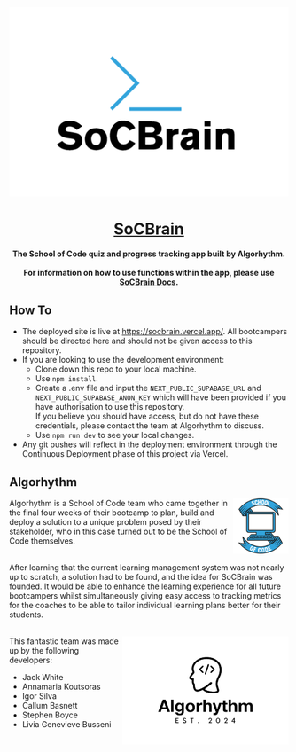 <a href="https://socbrain.vercel.app/">
  <img alt="SoCBrain - the School of Code quiz and progress tracking app built by Algorhythm" src="./public/soclarge.png">
  <h1 align="center">SoCBrain</h1>
</a>

<h4 align="center">
 The School of Code quiz and progress tracking app built by Algorhythm.<br /> <br />
 For information on how to use functions within the app, please use <a href="https://www.notion.so/algorhythmdocs/SoCBrain-Docs-1c9124260da64589ad52303490438d79">SoCBrain Docs</a>.
</h4>

## How To

- The deployed site is live at https://socbrain.vercel.app/. All bootcampers should be directed here and should not be given access to this repository.
- If you are looking to use the development environment:
  - Clone down this repo to your local machine.
  - Use `npm install`.
  - Create a .env file and input the `NEXT_PUBLIC_SUPABASE_URL` and `NEXT_PUBLIC_SUPABASE_ANON_KEY` which will have been provided if you have authorisation to use this repository. <br />If you believe you should have access, but do not have these credentials, please contact the team at Algorhythm to discuss.
  - Use `npm run dev` to see your local changes.
- Any git pushes will reflect in the deployment environment through the Continuous Deployment phase of this project via Vercel.

## Algorhythm

<img src="./public/soclogo.png" width="100" align="right">
Algorhythm is a School of Code team who came together in the final four weeks of their bootcamp to plan, build and deploy a solution to a unique problem posed by their stakeholder, who in this case turned out to be the School of Code themselves.<br /><br />

After learning that the current learning management system was not nearly up to scratch, a solution had to be found, and the idea for SoCBrain was founded. It would be able to enhance the learning experience for all future bootcampers whilst simultaneously giving easy access to tracking metrics for the coaches to be able to tailor individual learning plans better for their students. <br /> <br />

<p><img align="right" alt="Algorhythm logo" src="./public/algologo.png" width="300">This fantastic team was made up by the following developers:

- Jack White
- Annamaria Koutsoras
- Igor Silva
- Callum Basnett
- Stephen Boyce
- Livia Genevieve Busseni
</p>

